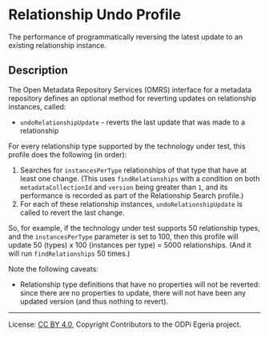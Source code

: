 <!-- SPDX-License-Identifier: CC-BY-4.0 -->
<!-- Copyright Contributors to the ODPi Egeria project. -->

# Relationship Undo Profile

The performance of programmatically reversing the latest update to an existing relationship instance.

## Description

The Open Metadata Repository Services (OMRS) interface for a metadata
repository defines an optional method for reverting updates on relationship instances, called:

- `undoRelationshipUpdate` - reverts the last update that was made to a relationship

For every relationship type supported by the technology under test, this profile does the following (in order):

1. Searches for `instancesPerType` relationships of that type that have at least one change. (This uses
   `findRelationships` with a condition on both `metadataCollectionId` and `version` being greater than `1`, and its
   performance is recorded as part of the Relationship Search profile.)
1. For each of these relationship instances, `undoRelationshipUpdate` is called to revert the last change.

So, for example, if the technology under test supports 50 relationship types, and the `instancesPerType` parameter is
set to 100, then this profile will update 50 (types) x 100 (instances per type) = 5000
relationships. (And it will run `findRelationships` 50 times.)

Note the following caveats:

- Relationship type definitions that have no properties will not be reverted: since there are no properties to update,
  there will not have been any updated version (and thus nothing to revert).

----
License: [CC BY 4.0](https://creativecommons.org/licenses/by/4.0/),
Copyright Contributors to the ODPi Egeria project.